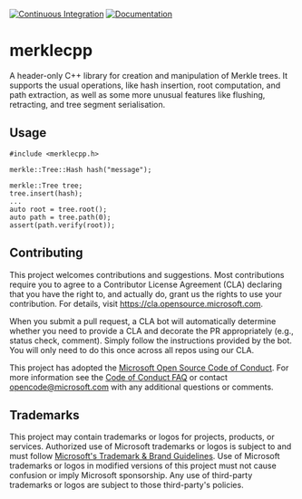 [![Continuous Integration](https://github.com/microsoft/merklecpp/actions/workflows/ci.yml/badge.svg?branch=main)](https://github.com/microsoft/merklecpp/actions/workflows/ci.yml)
[![Documentation](https://github.com/microsoft/merklecpp/actions/workflows/build-docs.yml/badge.svg?branch=main)](https://github.com/microsoft/merklecpp/actions/workflows/build-docs.yml)

# merklecpp

A header-only C++ library for creation and manipulation of Merkle trees. It supports the usual
operations, like hash insertion, root computation, and path extraction, as well as some more
unusual features like flushing, retracting, and tree segment serialisation.

## Usage

    #include <merklecpp.h>

    merkle::Tree::Hash hash("message");

    merkle::Tree tree;
    tree.insert(hash);
    ...
    auto root = tree.root();
    auto path = tree.path(0);
    assert(path.verify(root));


## Contributing

This project welcomes contributions and suggestions.  Most contributions require you to agree to a
Contributor License Agreement (CLA) declaring that you have the right to, and actually do, grant us
the rights to use your contribution. For details, visit https://cla.opensource.microsoft.com.

When you submit a pull request, a CLA bot will automatically determine whether you need to provide
a CLA and decorate the PR appropriately (e.g., status check, comment). Simply follow the instructions
provided by the bot. You will only need to do this once across all repos using our CLA.

This project has adopted the [Microsoft Open Source Code of Conduct](https://opensource.microsoft.com/codeofconduct/).
For more information see the [Code of Conduct FAQ](https://opensource.microsoft.com/codeofconduct/faq/) or
contact [opencode@microsoft.com](mailto:opencode@microsoft.com) with any additional questions or comments.

## Trademarks

This project may contain trademarks or logos for projects, products, or services. Authorized use of Microsoft
trademarks or logos is subject to and must follow
[Microsoft's Trademark & Brand Guidelines](https://www.microsoft.com/en-us/legal/intellectualproperty/trademarks/usage/general).
Use of Microsoft trademarks or logos in modified versions of this project must not cause confusion or imply Microsoft sponsorship.
Any use of third-party trademarks or logos are subject to those third-party's policies.

